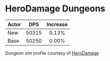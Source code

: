# HeroDamage Dungeons
| Actor | DPS | Increase |
|---|:---:|:---:|
|New|50315|0.13%|
|Base|50250|0.00%|

 Dungeon sim profile courtesy of [HeroDamage](https://www.herodamage.com/)